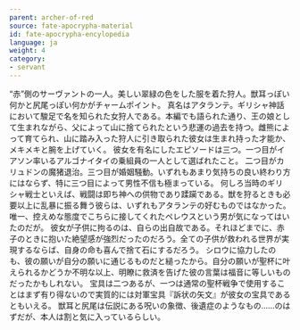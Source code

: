 ```yaml
---
parent: archer-of-red
source: fate-apocrypha-material
id: fate-apocrypha-encylopedia
language: ja
weight: 4
category:
- servant
---
```


“赤”側のサーヴァントの一人。美しい翠緑の色をした服を着た狩人。獣耳っぽい何かと尻尾っぽい何かがチャームポイント。
真名はアタランテ。ギリシャ神話において駿足で名を知られた女狩人である。本編でも語られた通り、王の娘として生まれながら、父によって山に捨てられたという悲運の過去を持つ。雌熊によって育てられ、山に踏み入った狩人に引き取られた彼女は生まれ持った才能か、メキメキと腕を上げていく。
彼女を有名にしたエピソードは三つ。一つ目がイアソン率いるアルゴナイタイの乗組員の一人として選ばれたこと。
二つ目がカリュドンの魔猪退治。三つ目が婚姻騒動。いずれもあまり気持ちの良い終わり方にはならず、特に三つ目によって男性不信も極まっている。
何しろ当時のギリシャ戦士といえば、戦闘は即ち神への供物であり蹂躏である。獣を狩るときも必要以上に乱暴に振る舞う彼らは、いずれもアタランテの好むものではなかった。唯一、控えめな態度でこちらに接してくれたペレウスという男が気になってはいたのだが。
彼女が子供に拘るのは、自らの出自故である。それほどまでに、赤子のときに抱いた絶望感が強烈だったのだろう。全ての子供が救われる世界が実現するならば、自身の命も喜んで捨て石にするだろう。
シロウに協力したのも、彼の願いが自分の願いに通じるものだと縋ったから。自分の願いが聖杯に叶えられるかどうか不明な以上、明瞭に救済を告げた彼の言葉は福音に等しいものだったかもしれない。
宝具は二つあるが、一つは通常の聖杯戦争で使用することはまず有り得ないので実質的には対軍宝具『訴状の矢文』が彼女の宝具であるともいえる。
獣耳と尻尾は伝説にある呪いの象徴、後遺症のようなもの……のはずだが、本人は割と気に入っているらしい。
